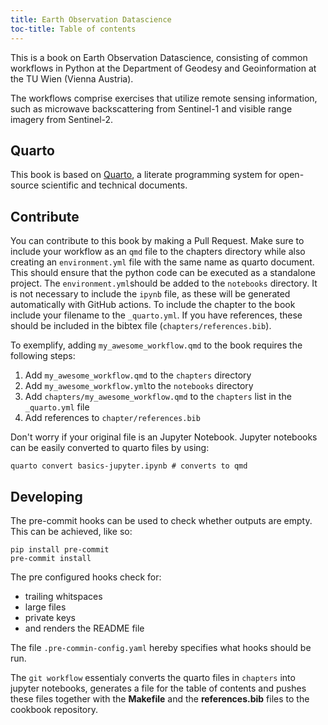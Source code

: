 ```yaml
---
title: Earth Observation Datascience
toc-title: Table of contents
---
```


This is a book on Earth Observation Datascience, consisting of common
workflows in Python at the Department of Geodesy and Geoinformation at
the TU Wien (Vienna Austria).

The workflows comprise exercises that utilize remote sensing
information, such as microwave backscattering from Sentinel-1 and
visible range imagery from Sentinel-2.

## Quarto

This book is based on [Quarto](https://quarto.org/), a literate
programming system for open-source scientific and technical documents.

## Contribute

You can contribute to this book by making a Pull Request. Make sure to
include your workflow as an `qmd` file to the chapters directory while
also creating an `environment.yml` file with the same name as quarto
document. This should ensure that the python code can be executed as a
standalone project. The `environment.yml`should be added to the
`notebooks` directory. It is not necessary to include the `ipynb` file,
as these will be generated automatically with GitHub actions. To include
the chapter to the book include your filename to the `_quarto.yml`. If
you have references, these should be included in the bibtex file
(`chapters/references.bib`).

To exemplify, adding `my_awesome_workflow.qmd` to the book requires the
following steps:

1)  Add `my_awesome_workflow.qmd` to the `chapters` directory
2)  Add `my_awesome_workflow.yml`to the `notebooks` directory
3)  Add `chapters/my_awesome_workflow.qmd` to the `chapters` list in the
    `_quarto.yml` file
4)  Add references to `chapter/references.bib`

Don't worry if your original file is an Jupyter Notebook. Jupyter
notebooks can be easily converted to quarto files by using:

``` {bash}
quarto convert basics-jupyter.ipynb # converts to qmd
```

## Developing

The pre-commit hooks can be used to check whether outputs are empty.
This can be achieved, like so:

``` {bash}
pip install pre-commit
pre-commit install
```

The pre configured hooks check for:

-   trailing whitspaces
-   large files
-   private keys
-   and renders the README file

The file `.pre-commin-config.yaml` hereby specifies what hooks should be
run.

The `git workflow` essentialy converts the quarto files in `chapters`
into jupyter notebooks, generates a file for the table of contents and
pushes these files together with the **Makefile** and the
**references.bib** files to the cookbook repository.
